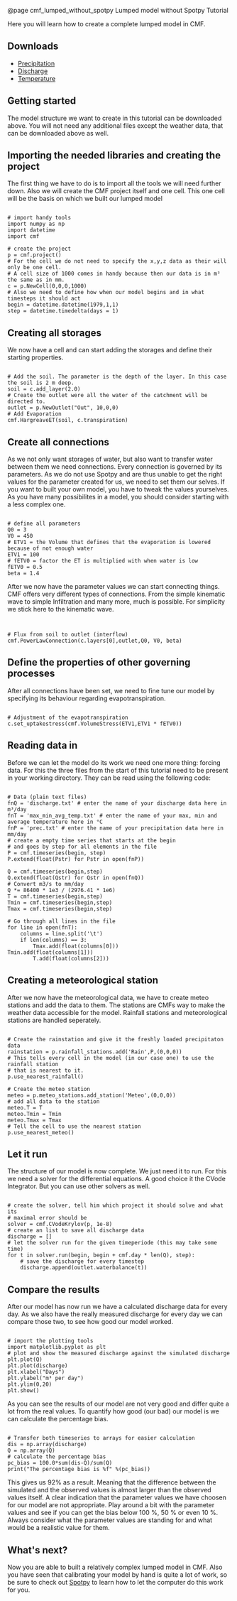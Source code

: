 @page cmf_lumped_without_spotpy Lumped model without Spotpy Tutorial

Here you will learn how to create a complete lumped model in CMF.

## Downloads

- [Precipitation](http://fb09-pasig.umwelt.uni-giessen.de/spotpy/download/cmf_lumped/prec.txt)
- [Discharge](http://fb09-pasig.umwelt.uni-giessen.de/spotpy/download/cmf_lumped/discharge.txt)
- [Temperature](http://fb09-pasig.umwelt.uni-giessen.de/spotpy/download/cmf_lumped/max_min_avg_temp.txt)

## Getting started

The model structure we want to create in this tutorial can be downloaded
above. You will not need any additional files except the weather data,
that can be downloaded above as well.

## Importing the needed libraries and creating the project

The first thing we have to do is to import all the tools we will need
further down. Also we will create the CMF project itself and one cell.
This one cell will be the basis on which we built our lumped model

~~~~~~~~~~{.py}

# import handy tools
import numpy as np
import datetime
import cmf

# create the project
p = cmf.project()
# For the cell we do not need to specify the x,y,z data as their will only be one cell. 
# A cell size of 1000 comes in handy because then our data is in m³ the same as in mm.
c = p.NewCell(0,0,0,1000)
# Also we need to define how when our model begins and in what timesteps it should act
begin = datetime.datetime(1979,1,1)
step = datetime.timedelta(days = 1)
~~~~~~~~~~


## Creating all storages

We now have a cell and can start adding the storages and define their
starting properties.

~~~~~~~~~~{.py}

# Add the soil. The parameter is the depth of the layer. In this case the soil is 2 m deep.
soil = c.add_layer(2.0)
# Create the outlet were all the water of the catchment will be directed to. 
outlet = p.NewOutlet("Out", 10,0,0)
# Add Evaporation
cmf.HargreaveET(soil, c.transpiration)
~~~~~~~~~~


## Create all connections

As we not only want storages of water, but also want to transfer water
between them we need connections. Every connection is governed by its
parameters. As we do not use Spotpy and are thus unable to get the right
values for the parameter created for us, we need to set them our selves.
If you want to built your own model, you have to tweak the values
yourselves. As you have many possibilites in a model, you should
consider starting with a less complex one.

~~~~~~~~~~{.py}

# define all parameters
Q0 = 3
V0 = 450 
# ETV1 = the Volume that defines that the evaporation is lowered because of not enough water
ETV1 = 100
# fETV0 = factor the ET is multiplied with when water is low
fETV0 = 0.5
beta = 1.4
~~~~~~~~~~


After we now have the parameter values we can start connecting things.
CMF offers very different types of connections. From the simple
kinematic wave to simple Infiltration and many more, much is possible.
For simplicity we stick here to the kinematic wave.

~~~~~~~~~~{.py}


# Flux from soil to outlet (interflow)
cmf.PowerLawConnection(c.layers[0],outlet,Q0, V0, beta) 
~~~~~~~~~~


## Define the properties of other governing processes

After all connections have been set, we need to fine tune our model by
specifying its behaviour regarding evapotranspiration.

~~~~~~~~~~{.py}

# Adjustment of the evapotranspiration
c.set_uptakestress(cmf.VolumeStress(ETV1,ETV1 * fETV0))
~~~~~~~~~~


## Reading data in

Before we can let the model do its work we need one more thing: forcing
data. For this the three files from the start of this tutorial need to
be present in your working directory. They can be read using the
following code:

~~~~~~~~~~{.py}

# Data (plain text files)
fnQ = 'discharge.txt' # enter the name of your discharge data here in m³/day
fnT = 'max_min_avg_temp.txt' # enter the name of your max, min and average temperature here in °C
fnP = 'prec.txt' # enter the name of your precipitation data here in mm/day
# create a empty time series that starts at the begin
# and goes by step for all elements in the file
P = cmf.timeseries(begin, step)
P.extend(float(Pstr) for Pstr in open(fnP))

Q = cmf.timeseries(begin,step)
Q.extend(float(Qstr) for Qstr in open(fnQ))
# Convert m3/s to mm/day
Q *= 86400 * 1e3 / (2976.41 * 1e6)
T = cmf.timeseries(begin,step)
Tmin = cmf.timeseries(begin,step)
Tmax = cmf.timeseries(begin,step)

# Go through all lines in the file
for line in open(fnT):
    columns = line.split('\t')
    if len(columns) == 3:
        Tmax.add(float(columns[0]))         Tmin.add(float(columns[1]))
        T.add(float(columns[2]))
~~~~~~~~~~


## Creating a meteorological station

After we now have the meteorological data, we have to create meteo
stations and add the data to them. The stations are CMFs way to make the
weather data accessible for the model. Rainfall stations and
meteorological stations are handled seperately.

~~~~~~~~~~{.py}

# Create the rainstation and give it the freshly loaded precipitaton data
rainstation = p.rainfall_stations.add('Rain',P,(0,0,0))
# This tells every cell in the model (in our case one) to use the rainfall station
# that is nearest to it. 
p.use_nearest_rainfall()

# Create the meteo station
meteo = p.meteo_stations.add_station('Meteo',(0,0,0))
# add all data to the station
meteo.T = T
meteo.Tmin = Tmin
meteo.Tmax = Tmax
# Tell the cell to use the nearest station
p.use_nearest_meteo()
~~~~~~~~~~


## Let it run

The structure of our model is now complete. We just need it to run. For
this we need a solver for the differential equations. A good choice it
the CVode Integrator. But you can use other solvers as well.

~~~~~~~~~~{.py}

# create the solver, tell him which project it should solve and what its 
# maximal error should be
solver = cmf.CVodeKrylov(p, 1e-8)
# create an list to save all discharge data
discharge = []
# let the solver run for the given timeperiode (this may take some time)
for t in solver.run(begin, begin + cmf.day * len(Q), step):
    # save the discharge for every timestep
    discharge.append(outlet.waterbalance(t))
~~~~~~~~~~


## Compare the results

After our model has now run we have a calculated discharge data for
every day. As we also have the really measured discharge for every day
we can compare those two, to see how good our model worked.

~~~~~~~~~~{.py}

# import the plotting tools
import matplotlib.pyplot as plt
# plot and show the measured discharge against the simulated discharge
plt.plot(Q)
plt.plot(discharge)
plt.xlabel("Days")
plt.ylabel("m³ per day")
plt.ylim(0,20)
plt.show()
~~~~~~~~~~


As you can see the results of our model are not very good and differ
quite a lot from the real values. To quantify how good (our bad) our
model is we can calculate the percentage bias.

~~~~~~~~~~{.py}

# Transfer both timeseries to arrays for easier calculation
dis = np.array(discharge)
Q = np.array(Q)
# calculate the percentage bias
pc_bias = 100.0*sum(dis-Q)/sum(Q)
print("The percentage bias is %f" %(pc_bias))
~~~~~~~~~~


This gives us 92% as a result. Meaning that the difference between the
simulated and the observed values is almost larger than the observed
values itself. A clear indication that the parameter values we have
choosen for our model are not appropriate. Play around a bit with the
parameter values and see if you can get the bias below 100 %, 50 % or
even 10 %. Always consider what the parameter values are standing for
and what would be a realistic value for them.

## What's next?

Now you are able to built a relatively complex lumped model in CMF. Also
you have seen that calibrating your model by hand is quite a lot of
work, so be sure to check out
[Spotpy](http://fb09-pasig.umwelt.uni-giessen.de/spotpy/) to learn how
to let the computer do this work for you.


